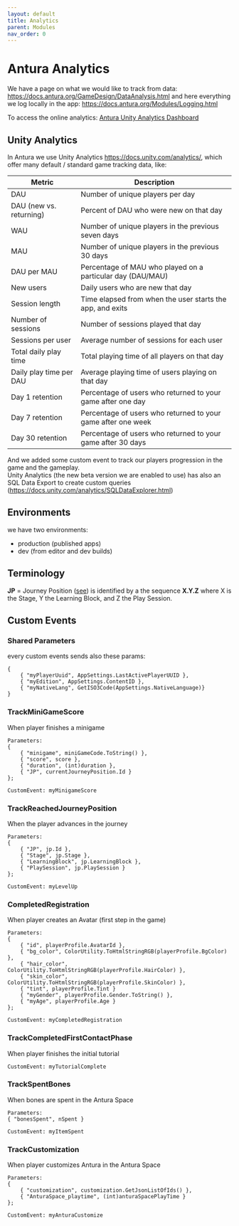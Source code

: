 ```yaml
---
layout: default
title: Analytics
parent: Modules
nav_order: 0
---
```

# Antura Analytics

We have a page on what we would like to track from data: <https://docs.antura.org/GameDesign/DataAnalysis.html> and here everything we log locally in the app: <https://docs.antura.org/Modules/Logging.html>

To access the online analytics: [Antura Unity Analytics Dashboard](https://dashboard.unity3d.com/organizations/567035/projects/ca7a3389-ec6c-44b1-a44d-aa0da4930165/overview?viewMode=project)

## Unity Analytics
In Antura we use Unity Analytics <https://docs.unity.com/analytics/>, which offer many default / standard game tracking data, like:

| Metric | Description |
|---|---|
| DAU | Number of unique players per day |
|DAU (new vs. returning)|Percent of DAU who were new on that day |
| WAU | Number of unique players in the previous seven days|
|MAU | Number of unique players in the previous 30 days |
| DAU per MAU | Percentage of MAU who played on a particular day (DAU/MAU)|
|New users | Daily users who are new that day |
|Session length |Time elapsed from when the user starts the app, and exits|
|Number of sessions|Number of sessions played that day|
|Sessions per user|Average number of sessions for each user|
|Total daily play time|Total playing time of all players on that day|
|Daily play time per DAU|Average playing time of users playing on that day|
|Day 1 retention|Percentage of users who returned to your game after one day|
|Day 7 retention|Percentage of users who returned to your game after one week|
|Day 30 retention|Percentage of users who returned to your game after 30 days|

And we added some custom event to track our players progression in the game and the gameplay.    
Unity Analytics (the new beta version we are enabled to use) has also an SQL Data Export to create custom queries (<https://docs.unity.com/analytics/SQLDataExplorer.html>)

## Environments
we have two environments:
- production (published apps)
- dev (from editor and dev builds)

## Terminology
**JP** = Journey Position ([see](../Modules/Journey.md))
is identified by a the sequence **X.Y.Z** where X is the Stage, Y the Learning Block, and Z the Play Session.

## Custom Events

### Shared Parameters
every custom events sends also these params:
```
{
    { "myPlayerUuid", AppSettings.LastActivePlayerUUID },
    { "myEdition", AppSettings.ContentID },
    { "myNativeLang", GetISO3Code(AppSettings.NativeLanguage)}
}
```

### TrackMiniGameScore
When player finishes a minigame
```
Parameters:
{
    { "minigame", miniGameCode.ToString() },
    { "score", score },
    { "duration", (int)duration },
    { "JP", currentJourneyPosition.Id }
};

CustomEvent: myMinigameScore
```

### TrackReachedJourneyPosition
When the player advances in the journey
```
Parameters:
{
    { "JP", jp.Id },
    { "Stage", jp.Stage },
    { "LearningBlock", jp.LearningBlock },
    { "PlaySession", jp.PlaySession }
};

CustomEvent: myLevelUp
```

### CompletedRegistration
When player creates an Avatar (first step in the game)
```
Parameters:
{
    { "id", playerProfile.AvatarId },
    { "bg_color", ColorUtility.ToHtmlStringRGB(playerProfile.BgColor) },
    { "hair_color", ColorUtility.ToHtmlStringRGB(playerProfile.HairColor) },
    { "skin_color", ColorUtility.ToHtmlStringRGB(playerProfile.SkinColor) },
    { "tint", playerProfile.Tint }
    { "myGender", playerProfile.Gender.ToString() },
    { "myAge", playerProfile.Age }
};

CustomEvent: myCompletedRegistration
```

### TrackCompletedFirstContactPhase
When player finishes the initial tutorial
```
CustomEvent: myTutorialComplete
```

### TrackSpentBones
When bones are spent in the Antura Space
```
Parameters:
{ "bonesSpent", nSpent }

CustomEvent: myItemSpent
```

### TrackCustomization
When player customizes Antura in the Antura Space
```
Parameters:
{
    { "customization", customization.GetJsonListOfIds() },
    { "AnturaSpace_playtime", (int)anturaSpacePlayTime }
};

CustomEvent: myAnturaCustomize
```
